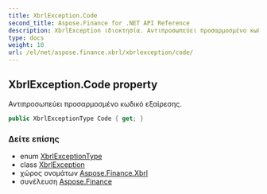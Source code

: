 ```yaml
---
title: XbrlException.Code
second_title: Aspose.Finance for .NET API Reference
description: XbrlException ιδιοκτησία. Αντιπροσωπεύει προσαρμοσμένο κωδικό εξαίρεσης.
type: docs
weight: 10
url: /el/net/aspose.finance.xbrl/xbrlexception/code/
---
```

## XbrlException.Code property

Αντιπροσωπεύει προσαρμοσμένο κωδικό εξαίρεσης.

```csharp
public XbrlExceptionType Code { get; }
```

### Δείτε επίσης

* enum [XbrlExceptionType](../../xbrlexceptiontype/)
* class [XbrlException](../)
* χώρος ονομάτων [Aspose.Finance.Xbrl](../../xbrlexception/)
* συνέλευση [Aspose.Finance](../../../)


